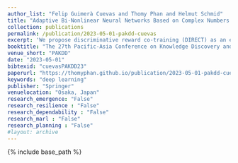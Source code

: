 ```yaml
---
author_list: "Felip Guimerà Cuevas and Thomy Phan and Helmut Schmid"
title: "Adaptive Bi-Nonlinear Neural Networks Based on Complex Numbers with Weights Constrained along the Unit Circle"
collection: publications
permalink: /publication/2023-05-01-pakdd-cuevas
excerpt: 'We propose discriminative reward co-training (DIRECT) as an extension to deep reinforcement learning algorithms. Building upon the concept of self-imitation learning (SIL), we introduce an imitation buffer to store beneficial trajectories generated by the policy determined by their return. A discriminator network is trained concurrently to the policy to distinguish between trajectories generated by the current policy and beneficial trajectories generated by previous policies. The discriminator’s verdict is used to construct a reward signal for optimizing the policy. By interpolating prior experience, DIRECT is able to act as a surrogate, steering policy optimization towards more valuable regions of the reward landscape thus learning an optimal policy. Our results show that DIRECT outperforms state-of-the-art algorithms in sparse- and shifting-reward environments being able to provide a surrogate reward to the policy and direct the optimization towards valuable areas.'
booktitle: "The 27th Pacific-Asia Conference on Knowledge Discovery and Data Mining"
venue_short: "PAKDD"
date: "2023-05-01"
bibtexid: "cuevasPAKDD23"
paperurl: "https://thomyphan.github.io/publication/2023-05-01-pakdd-cuevas"
keywords: "deep learning"
publisher: "Springer"
venuelocation: "Osaka, Japan"
research_emergence: "False"
research_resilience : "False"
research_dependability : "False"
research_marl : "False"
research_planning : "False"
#layout: archive
---
```


{% include base_path %}


